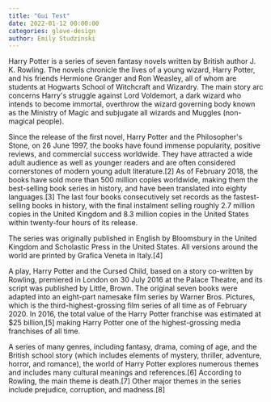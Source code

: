 ```yaml
--- 
title: "Gui Test"
date: 2022-01-12 00:00:00 
categories: glove-design
author: Emily Studzinski
---
```


Harry Potter is a series of seven fantasy novels written by British author J. K. Rowling. The novels chronicle the lives of a young wizard, Harry Potter, and his friends Hermione Granger and Ron Weasley, all of whom are students at Hogwarts School of Witchcraft and Wizardry. The main story arc concerns Harry's struggle against Lord Voldemort, a dark wizard who intends to become immortal, overthrow the wizard governing body known as the Ministry of Magic and subjugate all wizards and Muggles (non-magical people).

Since the release of the first novel, Harry Potter and the Philosopher's Stone, on 26 June 1997, the books have found immense popularity, positive reviews, and commercial success worldwide. They have attracted a wide adult audience as well as younger readers and are often considered cornerstones of modern young adult literature.[2] As of February 2018, the books have sold more than 500 million copies worldwide, making them the best-selling book series in history, and have been translated into eighty languages.[3] The last four books consecutively set records as the fastest-selling books in history, with the final instalment selling roughly 2.7 million copies in the United Kingdom and 8.3 million copies in the United States within twenty-four hours of its release.

The series was originally published in English by Bloomsbury in the United Kingdom and Scholastic Press in the United States. All versions around the world are printed by Grafica Veneta in Italy.[4]

A play, Harry Potter and the Cursed Child, based on a story co-written by Rowling, premiered in London on 30 July 2016 at the Palace Theatre, and its script was published by Little, Brown. The original seven books were adapted into an eight-part namesake film series by Warner Bros. Pictures, which is the third-highest-grossing film series of all time as of February 2020. In 2016, the total value of the Harry Potter franchise was estimated at $25 billion,[5] making Harry Potter one of the highest-grossing media franchises of all time.

A series of many genres, including fantasy, drama, coming of age, and the British school story (which includes elements of mystery, thriller, adventure, horror, and romance), the world of Harry Potter explores numerous themes and includes many cultural meanings and references.[6] According to Rowling, the main theme is death.[7] Other major themes in the series include prejudice, corruption, and madness.[8]
